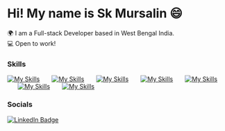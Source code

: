 Hi! My name is Sk Mursalin 😄
========================================================================================================================================

🌍  I am a Full-stack Developer based in West Bengal India.
<br/>
💻  Open to work!
<br/>

### Skills

[![My Skills](https://skillicons.dev/icons?i=html,css)](https://skillicons.dev) &nbsp;&nbsp;&nbsp;&nbsp;&nbsp; [![My Skills](https://skillicons.dev/icons?i=js)](https://skillicons.dev) &nbsp;&nbsp;&nbsp;&nbsp;&nbsp; [![My Skills](https://skillicons.dev/icons?i=react,redux)](https://skillicons.dev) &nbsp;&nbsp;&nbsp;&nbsp;&nbsp; [![My Skills](https://skillicons.dev/icons?i=tailwind)](https://skillicons.dev) &nbsp;&nbsp;&nbsp;&nbsp;&nbsp;  [![My Skills](https://skillicons.dev/icons?i=jest)](https://skillicons.dev) &nbsp;&nbsp;&nbsp;&nbsp;&nbsp; [![My Skills](https://skillicons.dev/icons?i=node)](https://skillicons.dev) &nbsp;&nbsp;&nbsp;&nbsp;&nbsp; [![My Skills](https://skillicons.dev/icons?i=express)](https://skillicons.dev) &nbsp;&nbsp;&nbsp;&nbsp;&nbsp;
<br/>

### Socials

<div id="badges">
  <a href="https://www.linkedin.com/in/sk-mursalin1/">
    <img src="https://img.shields.io/badge/LinkedIn-blue?style=for-the-badge&logo=linkedin&logoColor=white" alt="LinkedIn Badge"/>
  </a>
</div>
